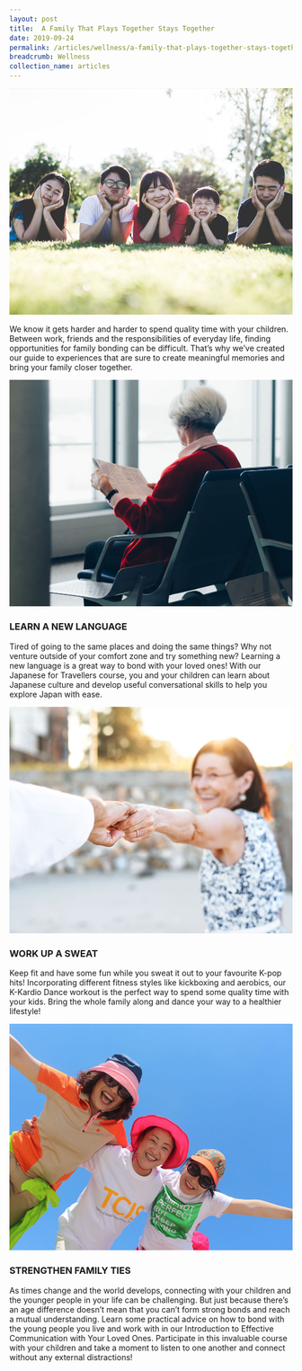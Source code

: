 ```yaml
---
layout: post
title:  A Family That Plays Together Stays Together
date: 2019-09-24
permalink: /articles/wellness/a-family-that-plays-together-stays-together
breadcrumb: Wellness
collection_name: articles
---
```

![A Family That Plays Together Stays Together](/images/content-articles/wellness/family-stays-together-img1.jpg)

We know it gets harder and harder to spend quality time with your children. Between work, friends and the responsibilities of everyday life, finding opportunities for family bonding can be difficult. That’s why we’ve created our guide to experiences that are sure to create meaningful memories and bring your family closer together. 

![A Family That Plays Together Stays Together](/images/content-articles/wellness/family-stays-together-img2.jpg)

### LEARN A NEW LANGUAGE
Tired of going to the same places and doing the same things? Why not venture outside of your comfort zone and try something new? Learning a new language is a great way to bond with your loved ones! With our Japanese for Travellers course, you and your children can learn about Japanese culture and develop useful conversational skills to help you explore Japan with ease.

![A Family That Plays Together Stays Together](/images/content-articles/wellness/family-stays-together-img3.jpg)

### WORK UP A SWEAT
Keep fit and have some fun while you sweat it out to your favourite K-pop hits! Incorporating different fitness styles like kickboxing and aerobics, our K-Kardio Dance workout is the perfect way to spend some quality time with your kids. Bring the whole family along and dance your way to a healthier lifestyle!

![A Family That Plays Together Stays Together](/images/content-articles/wellness/family-stays-together-img4.jpg)

### STRENGTHEN FAMILY TIES
As times change and the world develops, connecting with your children and the younger people in your life can be challenging. But just because there’s an age difference doesn’t mean that you can’t form strong bonds and reach a mutual understanding. Learn some practical advice on how to bond with the young people you live and work with in our Introduction to Effective Communication with Your Loved Ones. Participate in this invaluable course with your children and take a moment to listen to one another and connect without any external distractions! 
